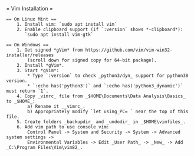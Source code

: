 = Vim Installation =

    == On Linux Mint ==
        1. Install vim: `sudo apt install vim`
        2. Enable clipboard support (if `:version` shows *-clipboard*):
           `sudo apt install vim-gtk`

    == On Windows ==
        1. Get signed *gVim* from https://github.com/vim/vim-win32-installer/releases
            (scroll down for signed copy for 64-bit package).
        2. Install *gVim*.
        3. Start *gVim*:
            * Type `:version` to check _python3/dyn_ support for python38 version.
            * `:echo has('python3')` and `:echo has('python3_dynamic')` must return `1`.
        4. Copy _vimrc_ file from _$HOME\Documents\Data Analysis\Basics_ to _$HOME_:
            a) Rename it __vimrc_.
            b) Appropriately modify `let using_PC= ` near the top of this file.
        5. Create folders _backupdir_ and _undodir_ in _$HOME\vimfiles_.
        6. Add vim path to use console vim:
            Control Panel -> System and Security -> System -> Advanced system settings ->
            Environmental Variables -> Edit _User Path_ -> _New_ -> Add _C:\Program Files\Vim\vim82_.

